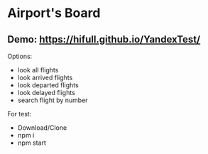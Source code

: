 # Airport's Board

## Demo: https://hifull.github.io/YandexTest/

Options:
  * look all flights
  * look arrived flights
  * look departed flights
  * look delayed flights
  * search flight by number

For test: 
  * Download/Clone
  * npm i
  * npm start
